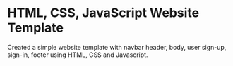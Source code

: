 
# HTML, CSS, JavaScript Website Template

Created a simple website template with navbar header, body, user sign-up, sign-in, footer using HTML, CSS and Javascript.

